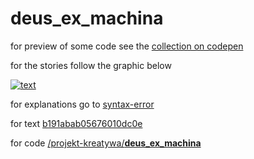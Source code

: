 # __deus_ex_machina__

for preview of some code see the [collection on codepen](codepen.io/collection/DaMqWv)

for the stories follow the graphic below

[![text](https://s3-us-west-2.amazonaws.com/s.cdpn.io/73058/IMNGN01537.svg)](http://rafszul.svbtle.com/)

for explanations go to [syntax-error](http://codepen.io/rafszul/syntax-error/__deus_ex_machina__)

for text [b191abab05676010dc0e](https://gist.github.com/rafszul/b191abab05676010dc0e)

for code [/projekt-kreatywa/__deus_ex_machina__](https://github.com/projekt-kreatywa/__deus_ex_machina__)

